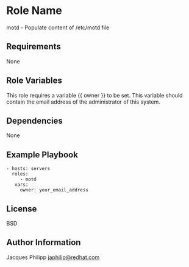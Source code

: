 Role Name
=========

motd - Populate content of /etc/motd file

Requirements
------------

None

Role Variables
--------------

This role requires a variable {{ owner }} to be set. This variable should contain the email address of the administrator of this system.

Dependencies
------------

None

Example Playbook
----------------

    - hosts: servers
      roles:
         - motd
	   vars:
	     owner: your_email_address

License
-------

BSD

Author Information
------------------

Jacques Philipp
	japhilip@redhat.com

